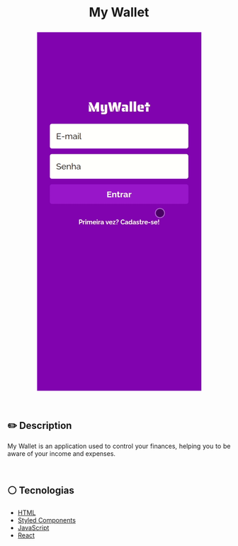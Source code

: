 # <p align = "center"> My Wallet</p>

<p align = "center"> <img src="./src/assets/MyWallet.gif"/></p>

</br>

## ✏️ Description
<p align="justify" >My Wallet is an application used to control your finances, helping you to be aware of your income and expenses.</p>

</br>

##  <p align = "left"> :white_circle: Tecnologias</p>

- [HTML](https://developer.mozilla.org/pt-BR/docs/Web/HTML)
- [Styled Components](https://styled-components.com/)
- [JavaScript](https://developer.mozilla.org/pt-BR/docs/Web/JavaScript)
- [React](https://reactjs.org/)

</br>